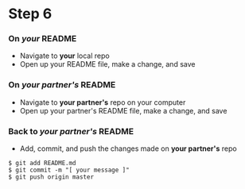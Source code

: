 # Step 6
### On *your* README
- Navigate to **your** local repo
- Open up your README file, make a change, and save

### On *your partner's* README
- Navigate to **your partner's** repo on your computer
- Open up your partner's README file, make a change, and save

### Back to *your partner's* README
- Add, commit, and push the changes made on **your partner's** repo
```
$ git add README.md
$ git commit -m "[ your message ]"
$ git push origin master
```
